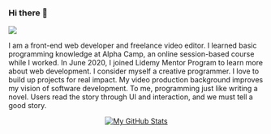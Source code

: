 ### Hi there 👋

![](https://www.codewars.com/users/zangwang/badges/micro)

I am a front-end web developer and freelance video editor. I learned basic programming knowledge at Alpha Camp, an online session-based course while I worked. In June 2020, I joined Lidemy Mentor Program to learn more about web development. I consider myself a creative programmer. I love to build up projects for real impact. My video production background improves my vision of software development. To me, programming just like writing a novel. Users read the story through UI and interaction, and we must tell a good story.

<div align="center">
  
  [![My GitHub Stats](https://github-readme-stats.vercel.app/api?username=cybershota&count_private=true&hide_border=true&show_icons=true)](https://github.com/cybershota)

</div>

<!--
**cybershota/cybershota** is a ✨ _special_ ✨ repository because its `README.md` (this file) appears on your GitHub profile.

Here are some ideas to get you started:

- 🔭 I’m currently working on ...
- 🌱 I’m currently learning ...
- 👯 I’m looking to collaborate on ...
- 🤔 I’m looking for help with ...
- 💬 Ask me about ...
- 📫 How to reach me: ...
- 😄 Pronouns: ...
- ⚡ Fun fact: ...
-->

